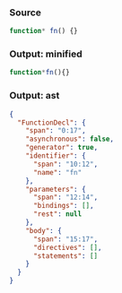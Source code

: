 ### Source
```js parse:stmt
function* fn() {}
```

### Output: minified
```js
function*fn(){}
```

### Output: ast
```json
{
  "FunctionDecl": {
    "span": "0:17",
    "asynchronous": false,
    "generator": true,
    "identifier": {
      "span": "10:12",
      "name": "fn"
    },
    "parameters": {
      "span": "12:14",
      "bindings": [],
      "rest": null
    },
    "body": {
      "span": "15:17",
      "directives": [],
      "statements": []
    }
  }
}
```
